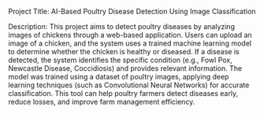 Project Title: AI-Based Poultry Disease Detection Using Image Classification

Description:
This project aims to detect poultry diseases by analyzing images of chickens through a web-based application. Users can upload an image of a chicken, and the system uses a trained machine learning model to determine whether the chicken is healthy or diseased. If a disease is detected, the system identifies the specific condition (e.g., Fowl Pox, Newcastle Disease, Coccidiosis) and provides relevant information. The model was trained using a dataset of poultry images, applying deep learning techniques (such as Convolutional Neural Networks) for accurate classification. This tool can help poultry farmers detect diseases early, reduce losses, and improve farm management efficiency.
